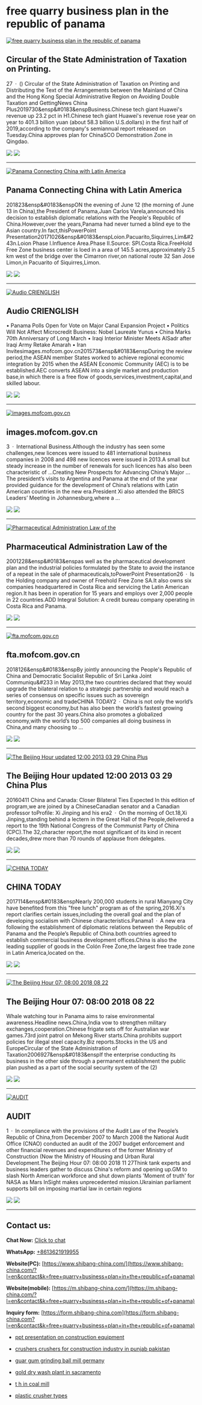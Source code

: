 # free quarry business plan in the republic of panama

<a href="https://swt.shibang-china.com/?l=en&img&k=free+quarry+business+plan+in+the+republic+of+panama" target="_blank">![free quarry business plan in the republic of panama](http://static.shibang-china.com/all-800x300/598.jpg)</a>

## Circular of the State Administration of Taxation on Printing.
27&ensp;&#0183;&ensp;() Circular of the State Administration of Taxation on Printing and Distributing the Text of the Arrangements between the Mainland of China and the Hong Kong Special Administrative Region on Avoiding Double Taxation and GettingNews China Plus2019730&ensp&#0183&enspBusiness.Chinese tech giant Huawei's revenue up 23.2 pct in H1.Chinese tech giant Huawei's revenue rose year on year to 401.3 billion yuan (about 58.3 billion U.S.dollars) in the first half of 2019,according to the company's semiannual report released on Tuesday.China approves plan for ChinaSCO Demonstration Zone in Qingdao.


<a href="https://whatsapp.shibangsoft.com/WhatsApp.php" target="_blank" title="WhatsApp">![](http://static.shibang-china.com/icon/whatsapp.png)</a> <a href="https://swt.shibang-china.com/?l=en&icon&k=free+quarry+business+plan+in+the+republic+of+panama" target="_blank">![](http://static.shibang-china.com/icon/chat-en.png)</a>

---

<a href="https://swt.shibang-china.com/?l=en&img&k=free+quarry+business+plan+in+the+republic+of+panama" target="_blank">![Panama Connecting China with Latin America](http://static.shibang-china.com/all-800x300/1214.jpg)</a>

## Panama Connecting China with Latin America
201823&ensp&#0183&enspON the evening of June 12 (the morning of June 13 in China),the President of Panama,Juan Carlos Varela,announced his decision to establish diplomatic relations with the People's Republic of China.However,over the years,Panama had never turned a blind eye to the Asian country.In fact,thisPowerPoint Presentation20171026&ensp&#0183&enspLoion.Pacuarito,Siquirres,Lim&#243n.Loion Phase I.Influence Area.Phase II.Source: SPI.Costa Rica.FreeHold Free Zone business center is loed in a area of 145.5 acres,approximately 2.5 km west of the bridge over the Cimarron river,on national route 32 San Jose Limon,in Pacuarito of Siquirres,Limon.


<a href="https://whatsapp.shibangsoft.com/WhatsApp.php" target="_blank" title="WhatsApp">![](http://static.shibang-china.com/icon/whatsapp.png)</a> <a href="https://swt.shibang-china.com/?l=en&icon&k=free+quarry+business+plan+in+the+republic+of+panama" target="_blank">![](http://static.shibang-china.com/icon/chat-en.png)</a>

---

<a href="https://swt.shibang-china.com/?l=en&img&k=free+quarry+business+plan+in+the+republic+of+panama" target="_blank">![Audio CRIENGLISH](http://static.shibang-china.com/all-800x300/776.jpg)</a>

## Audio CRIENGLISH
• Panama Polls Open for Vote on Major Canal Expansion Project • Politics Will Not Affect Microcredit Business: Nobel Laureate Yunus • China Marks 70th Anniversary of Long March • Iraqi Interior Minister Meets AlSadr after Iraqi Army Retake Amarah • Iran Invitesimages.mofcom.gov.cn201573&ensp&#0183&enspDuring the review period,the ASEAN member States worked to achieve regional economic integration by 2015 when the ASEAN Economic Community (AEC) is to be established.AEC converts ASEAN into a single market and production base,in which there is a free flow of goods,services,investment,capital,and skilled labour.


<a href="https://whatsapp.shibangsoft.com/WhatsApp.php" target="_blank" title="WhatsApp">![](http://static.shibang-china.com/icon/whatsapp.png)</a> <a href="https://swt.shibang-china.com/?l=en&icon&k=free+quarry+business+plan+in+the+republic+of+panama" target="_blank">![](http://static.shibang-china.com/icon/chat-en.png)</a>

---

<a href="https://swt.shibang-china.com/?l=en&img&k=free+quarry+business+plan+in+the+republic+of+panama" target="_blank">![images.mofcom.gov.cn](http://static.shibang-china.com/all-800x300/314.jpg)</a>

## images.mofcom.gov.cn
3&ensp;&#0183;&ensp;International Business.Although the industry has seen some challenges,new licences were issued to 481 international business companies in 2008 and 498 new licences were issued in 2013.A small but steady increase in the number of renewals for such licences has also been characteristic of …Creating New Prospects for Advancing China’s Major …The president’s visits to Argentina and Panama at the end of the year provided guidance for the development of China’s relations with Latin American countries in the new era.President Xi also attended the BRICS Leaders’ Meeting in Johannesburg,where a …


<a href="https://whatsapp.shibangsoft.com/WhatsApp.php" target="_blank" title="WhatsApp">![](http://static.shibang-china.com/icon/whatsapp.png)</a> <a href="https://swt.shibang-china.com/?l=en&icon&k=free+quarry+business+plan+in+the+republic+of+panama" target="_blank">![](http://static.shibang-china.com/icon/chat-en.png)</a>

---

<a href="https://swt.shibang-china.com/?l=en&img&k=free+quarry+business+plan+in+the+republic+of+panama" target="_blank">![Pharmaceutical Administration Law of the](http://static.shibang-china.com/all-800x300/1044.jpg)</a>

## Pharmaceutical Administration Law of the
2001228&ensp&#0183&enspas well as the pharmaceutical development plan and the industrial policies formulated by the State to avoid the instance of a repeat in the sale of pharmaceuticals,toPowerPoint Presentation26&ensp;&#0183;&ensp;Is the Holding company and owner of Freehold Free Zone SA.It also owns six companies headquartered in Costa Rica and servicing the Latin American region.It has been in operation for 15 years and employs over 2,000 people in 22 countries.ADD Integral Solution: A credit bureau company operating in Costa Rica and Panama.


<a href="https://whatsapp.shibangsoft.com/WhatsApp.php" target="_blank" title="WhatsApp">![](http://static.shibang-china.com/icon/whatsapp.png)</a> <a href="https://swt.shibang-china.com/?l=en&icon&k=free+quarry+business+plan+in+the+republic+of+panama" target="_blank">![](http://static.shibang-china.com/icon/chat-en.png)</a>

---

<a href="https://swt.shibang-china.com/?l=en&img&k=free+quarry+business+plan+in+the+republic+of+panama" target="_blank">![fta.mofcom.gov.cn](http://static.shibang-china.com/all-800x300/644.jpg)</a>

## fta.mofcom.gov.cn
2018126&ensp&#0183&enspBy jointly announcing the People's Republic of China and Democratic Socialist Republic of Sri Lanka Joint Communiqu&#233 in May 2013,the two countries declared that they would upgrade the bilateral relation to a strategic partnership and would reach a series of consensus on specific issues such as sovereign territory,economic and tradeCHINA TODAY2&ensp;&#0183;&ensp;China is not only the world’s second biggest economy,but has also been the world’s fastest growing country for the past 30 years.China also promotes a globalized economy,with the world’s top 500 companies all doing business in China,and many choosing to …


<a href="https://whatsapp.shibangsoft.com/WhatsApp.php" target="_blank" title="WhatsApp">![](http://static.shibang-china.com/icon/whatsapp.png)</a> <a href="https://swt.shibang-china.com/?l=en&icon&k=free+quarry+business+plan+in+the+republic+of+panama" target="_blank">![](http://static.shibang-china.com/icon/chat-en.png)</a>

---

<a href="https://swt.shibang-china.com/?l=en&img&k=free+quarry+business+plan+in+the+republic+of+panama" target="_blank">![The Beijing Hour updated 12:00 2013 03 29 China Plus](http://static.shibang-china.com/all-800x300/690.jpg)</a>

## The Beijing Hour updated 12:00 2013 03 29 China Plus
20160411 China and Canada: Closer Bilateral Ties Expected In this edition of program,we are joined by a ChineseCanadian senator and a Canadian professor toProfile: Xi Jinping and his era2&ensp;&#0183;&ensp;On the morning of Oct.18,Xi Jinping,standing behind a lectern in the Great Hall of the People,delivered a report to the 19th National Congress of the Communist Party of China (CPC).The 32,character report,the most significant of its kind in recent decades,drew more than 70 rounds of applause from delegates.


<a href="https://whatsapp.shibangsoft.com/WhatsApp.php" target="_blank" title="WhatsApp">![](http://static.shibang-china.com/icon/whatsapp.png)</a> <a href="https://swt.shibang-china.com/?l=en&icon&k=free+quarry+business+plan+in+the+republic+of+panama" target="_blank">![](http://static.shibang-china.com/icon/chat-en.png)</a>

---

<a href="https://swt.shibang-china.com/?l=en&img&k=free+quarry+business+plan+in+the+republic+of+panama" target="_blank">![CHINA TODAY](http://static.shibang-china.com/all-800x300/772.jpg)</a>

## CHINA TODAY
2017114&ensp&#0183&enspNearly 200,000 students in rural Mianyang City have benefited from this "free lunch" program as of the spring,2016.Xi's report clarifies certain issues,including the overall goal and the plan of developing socialism with Chinese characteristics.Panama1&ensp;&#0183;&ensp;A new era following the establishment of diplomatic relations between the Republic of Panama and the People’s Republic of China.both countries agreed to establish commercial business development offices.China is also the leading supplier of goods in the Col&#243;n Free Zone,the largest free trade zone in Latin America,located on the.


<a href="https://whatsapp.shibangsoft.com/WhatsApp.php" target="_blank" title="WhatsApp">![](http://static.shibang-china.com/icon/whatsapp.png)</a> <a href="https://swt.shibang-china.com/?l=en&icon&k=free+quarry+business+plan+in+the+republic+of+panama" target="_blank">![](http://static.shibang-china.com/icon/chat-en.png)</a>

---

<a href="https://swt.shibang-china.com/?l=en&img&k=free+quarry+business+plan+in+the+republic+of+panama" target="_blank">![The Beijing Hour 07: 08:00 2018 08 22](http://static.shibang-china.com/all-800x300/1312.jpg)</a>

## The Beijing Hour 07: 08:00 2018 08 22
Whale watching tour in Panama aims to raise environmental awareness.Headline news.China,India vow to strengthen military exchanges,cooperation.Chinese frigate sets off for Australian war games.73rd joint patrol on Mekong River starts.China prohibits support policies for illegal steel capacity.Biz reports.Stocks in the US and EuropeCircular of the State Administration of Taxation2006927&ensp&#0183&enspIf the enterprise conducting its business in the other side through a permanent establishment the public plan pushed as a part of the social security system of the (2)


<a href="https://whatsapp.shibangsoft.com/WhatsApp.php" target="_blank" title="WhatsApp">![](http://static.shibang-china.com/icon/whatsapp.png)</a> <a href="https://swt.shibang-china.com/?l=en&icon&k=free+quarry+business+plan+in+the+republic+of+panama" target="_blank">![](http://static.shibang-china.com/icon/chat-en.png)</a>

---

<a href="https://swt.shibang-china.com/?l=en&img&k=free+quarry+business+plan+in+the+republic+of+panama" target="_blank">![AUDIT](http://static.shibang-china.com/all-800x300/1402.jpg)</a>

## AUDIT
1&ensp;&#0183;&ensp;In compliance with the provisions of the Audit Law of the People’s Republic of China,from December 2007 to March 2008 the National Audit Office (CNAO) conducted an audit of the 2007 budget enforcement and other financial revenues and expenditures of the former Ministry of Construction (Now the Ministry of Housing and Urban Rural Development.The Beijing Hour 07: 08:00 2018 11 27Think tank experts and business leaders gather to discuss China's reform and opening up.GM to slash North American workforce and shut down plants 'Moment of truth' for NASA as Mars InSight makes unprecedented mission.Ukrainian parliament supports bill on imposing martial law in certain regions


<a href="https://whatsapp.shibangsoft.com/WhatsApp.php" target="_blank" title="WhatsApp">![](http://static.shibang-china.com/icon/whatsapp.png)</a> <a href="https://swt.shibang-china.com/?l=en&icon&k=free+quarry+business+plan+in+the+republic+of+panama" target="_blank">![](http://static.shibang-china.com/icon/chat-en.png)</a>

---
## Contact us:

**Chat Now:** [Click to chat](https://swt.shibang-china.com?l=en&contact&k=free+quarry+business+plan+in+the+republic+of+panama)

**WhatsApp:**  [+8613621919955](https://whatsapp.shibangsoft.com/WhatsApp.php)

**Website(PC):** [https://www.shibang-china.com/](https://www.shibang-china.com/?l=en&contact&k=free+quarry+business+plan+in+the+republic+of+panama)

**Website(mobile):** [https://m.shibang-china.com/](https://m.shibang-china.com/?l=en&contact&k=free+quarry+business+plan+in+the+republic+of+panama)

**Inquiry form:** [https://form.shibang-china.com](https://form.shibang-china.com?l=en&contact&k=free+quarry+business+plan+in+the+republic+of+panama)

* [ppt presentation on construction equipment](../141/ppt%20presentation%20on%20construction%20equipment.md)

* [crushers crushers for construction industry in punjab pakistan](../146/crushers%20crushers%20for%20construction%20industry%20in%20punjab%20pakistan.md)

* [guar gum grinding ball mill germany](../149/guar%20gum%20grinding%20ball%20mill%20germany.md)

* [gold dry wash plant in sacramento](../141/gold%20dry%20wash%20plant%20in%20sacramento.md)

* [t h in coal mill](../148/t%20h%20in%20coal%20mill.md)

* [plastic crusher types](../145/plastic%20crusher%20types.md)